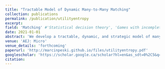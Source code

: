 ```yaml
---
title: "Tractable Model of Dynamic Many-to-Many Matching"
collection: publications
permalink: /publication/utilityentropy
excerpt: 
field: 'Matching' #'Statistical decision theory', 'Games with incomplete information', 'Dynamic Games', 'Matching'
date: 2021-01-01
abstract: 'We develop a tractable, dynamic, and strategic model of many-to-many matching with payoff externalities across links. The joint dynamic surplus or certain second properties of individual utilities, like payoff externalities, can typically be identified. We characterize a class of interior equilibria as solutions to an optimization problem with an objective function that consists of welfare minus an inefficiency loss term. In equilibrium, too few matches are formed. We compare transferable and nontransferable versions of the model; the equilibria of the two versions are equivalent up to a re-scaling of parameters. We describe the asymptotic limits of disappearing frictions.'
venue: 'AEJ: Micro'
venue_details: 'forthcoming'
paperurl: 'http://marcinpeski.github.io/files/utilityentropy.pdf'
googlescholar: 'https://scholar.google.ca/scholar?hl=en&as_sdt=0%2C5&q=Tractable+Model+of+Dynamic+Many-to-Many+Matching&btnG='
citation: 
---
```

